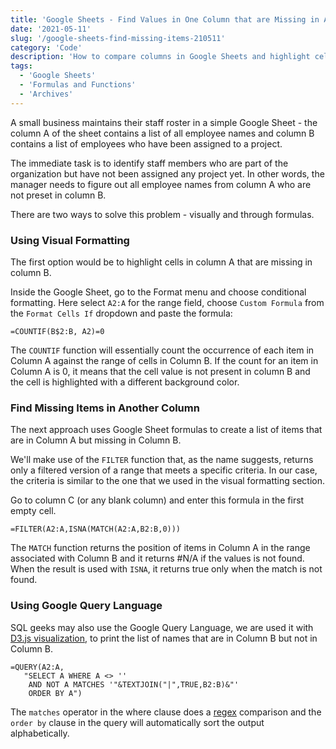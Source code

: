 ```yaml
---
title: 'Google Sheets - Find Values in One Column that are Missing in Another Column'
date: '2021-05-11'
slug: '/google-sheets-find-missing-items-210511'
category: 'Code'
description: 'How to compare columns in Google Sheets and highlight cell values that are in one column but missing in another column.'
tags:
  - 'Google Sheets'
  - 'Formulas and Functions'
  - 'Archives'
---
```


A small business maintains their staff roster in a simple Google Sheet - the column A of the sheet contains a list of all employee names and column B contains a list of employees who have been assigned to a project.

The immediate task is to identify staff members who are part of the organization but have not been assigned any project yet. In other words, the manager needs to figure out all employee names from column A who are not preset in column B.

There are two ways to solve this problem - visually and through formulas.

### Using Visual Formatting

The first option would be to highlight cells in column A that are missing in column B.

Inside the Google Sheet, go to the Format menu and choose conditional formatting. Here select `A2:A` for the range field, choose `Custom Formula` from the `Format Cells If` dropdown and paste the formula:

```
=COUNTIF(B$2:B, A2)=0
```

The `COUNTIF` function will essentially count the occurrence of each item in Column A against the range of cells in Column B. If the count for an item in Column A is 0, it means that the cell value is not present in column B and the cell is highlighted with a different background color.

### Find Missing Items in Another Column

The next approach uses Google Sheet formulas to create a list of items that are in Column A but missing in Column B.

We'll make use of the `FILTER` function that, as the name suggests, returns only a filtered version of a range that meets a specific criteria. In our case, the criteria is similar to the one that we used in the visual formatting section.

Go to column C (or any blank column) and enter this formula in the first empty cell.

```
=FILTER(A2:A,ISNA(MATCH(A2:A,B2:B,0)))
```

The `MATCH` function returns the position of items in Column A in the range associated with Column B and it returns #N/A if the values is not found. When the result is used with `ISNA`, it returns true only when the match is not found.

### Using Google Query Language

SQL geeks may also use the Google Query Language, we are used it with [D3.js visualization](/code/google-sheet-d3js-visualization-200608), to print the list of names that are in Column B but not in Column B.

```
=QUERY(A2:A,
   "SELECT A WHERE A <> ''
    AND NOT A MATCHES '"&TEXTJOIN("|",TRUE,B2:B)&"'
    ORDER BY A")
```

The `matches` operator in the where clause does a [regex](/internet/learn-regular-expressions/28841/) comparison and the `order by` clause in the query will automatically sort the output alphabetically.
